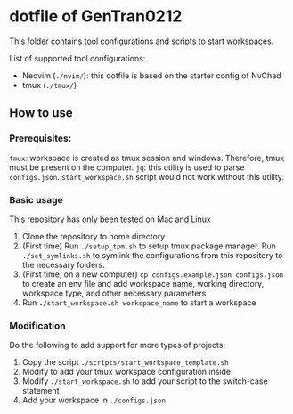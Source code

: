 # dotfile of GenTran0212

This folder contains tool configurations and scripts to start workspaces.

List of supported tool configurations:

- Neovim (`./nvim/`): this dotfile is based on the starter config of NvChad
- tmux (`./tmux/`)

## How to use

### Prerequisites: 

`tmux`: workspace is created as tmux session and windows. Therefore, tmux must be present on the computer.
`jq`: this utility is used to parse `configs.json`. `start_workspace.sh` script would not work without this utility. 

### Basic usage

This repository has only been tested on Mac and Linux

1. Clone the repository to home directory
2. (First time) Run `./setup_tpm.sh` to setup tmux package manager. Run `./set_symlinks.sh` to symlink the configurations from this repository to the necessary folders.
3. (First time, on a new computer) `cp configs.example.json configs.json` to create an env file and add workspace name, working directory, workspace type, and other necessary parameters
4. Run `./start_workspace.sh workspace_name` to start a workspace

### Modification

Do the following to add support for more types of projects:

1. Copy the script `./scripts/start_workspace_template.sh` 
2. Modify to add your tmux workspace configuration inside
3. Modify `./start_workspace.sh` to add your script to the switch-case statement
4. Add your workspace in `./configs.json`

